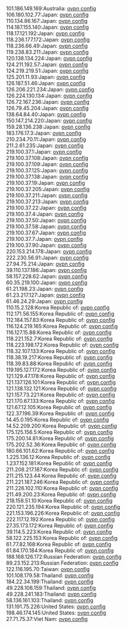 101.186.149.169:Australia: [ovpn config](vpn/101_186_149_169.ovpn)  
106.180.102.77:Japan: [ovpn config](vpn/106_180_102_77.ovpn)  
110.134.86.167:Japan: [ovpn config](vpn/110_134_86_167.ovpn)  
114.187.155.140:Japan: [ovpn config](vpn/114_187_155_140.ovpn)  
118.17.121.192:Japan: [ovpn config](vpn/118_17_121_192.ovpn)  
118.236.177.172:Japan: [ovpn config](vpn/118_236_177_172.ovpn)  
118.236.66.49:Japan: [ovpn config](vpn/118_236_66_49.ovpn)  
119.238.83.211:Japan: [ovpn config](vpn/119_238_83_211.ovpn)  
120.138.134.224:Japan: [ovpn config](vpn/120_138_134_224.ovpn)  
124.211.192.57:Japan: [ovpn config](vpn/124_211_192_57.ovpn)  
124.219.219.51:Japan: [ovpn config](vpn/124_219_219_51.ovpn)  
125.201.11.93:Japan: [ovpn config](vpn/125_201_11_93.ovpn)  
126.187.51.46:Japan: [ovpn config](vpn/126_187_51_46.ovpn)  
126.206.221.234:Japan: [ovpn config](vpn/126_206_221_234.ovpn)  
126.224.130.134:Japan: [ovpn config](vpn/126_224_130_134.ovpn)  
126.72.167.236:Japan: [ovpn config](vpn/126_72_167_236.ovpn)  
126.79.45.204:Japan: [ovpn config](vpn/126_79_45_204.ovpn)  
138.64.84.40:Japan: [ovpn config](vpn/138_64_84_40.ovpn)  
150.147.214.220:Japan: [ovpn config](vpn/150_147_214_220.ovpn)  
159.28.136.238:Japan: [ovpn config](vpn/159_28_136_238.ovpn)  
183.176.17.3:Japan: [ovpn config](vpn/183_176_17_3.ovpn)  
210.234.70.11:Japan: [ovpn config](vpn/210_234_70_11.ovpn)  
211.2.61.235:Japan: [ovpn config](vpn/211_2_61_235.ovpn)  
219.100.37.1:Japan: [ovpn config](vpn/219_100_37_1.ovpn)  
219.100.37.108:Japan: [ovpn config](vpn/219_100_37_108.ovpn)  
219.100.37.109:Japan: [ovpn config](vpn/219_100_37_109.ovpn)  
219.100.37.125:Japan: [ovpn config](vpn/219_100_37_125.ovpn)  
219.100.37.138:Japan: [ovpn config](vpn/219_100_37_138.ovpn)  
219.100.37.19:Japan: [ovpn config](vpn/219_100_37_19.ovpn)  
219.100.37.205:Japan: [ovpn config](vpn/219_100_37_205.ovpn)  
219.100.37.211:Japan: [ovpn config](vpn/219_100_37_211.ovpn)  
219.100.37.213:Japan: [ovpn config](vpn/219_100_37_213.ovpn)  
219.100.37.22:Japan: [ovpn config](vpn/219_100_37_22.ovpn)  
219.100.37.4:Japan: [ovpn config](vpn/219_100_37_4.ovpn)  
219.100.37.50:Japan: [ovpn config](vpn/219_100_37_50.ovpn)  
219.100.37.58:Japan: [ovpn config](vpn/219_100_37_58.ovpn)  
219.100.37.67:Japan: [ovpn config](vpn/219_100_37_67.ovpn)  
219.100.37.7:Japan: [ovpn config](vpn/219_100_37_7.ovpn)  
219.100.37.90:Japan: [ovpn config](vpn/219_100_37_90.ovpn)  
220.153.214.178:Japan: [ovpn config](vpn/220_153_214_178.ovpn)  
222.230.56.91:Japan: [ovpn config](vpn/222_230_56_91.ovpn)  
27.94.75.214:Japan: [ovpn config](vpn/27_94_75_214.ovpn)  
39.110.137.186:Japan: [ovpn config](vpn/39_110_137_186.ovpn)  
58.157.228.62:Japan: [ovpn config](vpn/58_157_228_62.ovpn)  
60.35.219.100:Japan: [ovpn config](vpn/60_35_219_100.ovpn)  
61.21.198.23:Japan: [ovpn config](vpn/61_21_198_23.ovpn)  
61.23.217.127:Japan: [ovpn config](vpn/61_23_217_127.ovpn)  
61.46.24.29:Japan: [ovpn config](vpn/61_46_24_29.ovpn)  
110.15.2.128:Korea Republic of: [ovpn config](vpn/110_15_2_128.ovpn)  
112.171.56.155:Korea Republic of: [ovpn config](vpn/112_171_56_155.ovpn)  
112.184.157.83:Korea Republic of: [ovpn config](vpn/112_184_157_83.ovpn)  
116.124.219.165:Korea Republic of: [ovpn config](vpn/116_124_219_165.ovpn)  
116.127.15.88:Korea Republic of: [ovpn config](vpn/116_127_15_88.ovpn)  
118.221.152.7:Korea Republic of: [ovpn config](vpn/118_221_152_7.ovpn)  
118.223.198.172:Korea Republic of: [ovpn config](vpn/118_223_198_172.ovpn)  
118.32.107.133:Korea Republic of: [ovpn config](vpn/118_32_107_133.ovpn)  
118.38.19.217:Korea Republic of: [ovpn config](vpn/118_38_19_217.ovpn)  
118.39.83.88:Korea Republic of: [ovpn config](vpn/118_39_83_88.ovpn)  
119.195.127.172:Korea Republic of: [ovpn config](vpn/119_195_127_172.ovpn)  
121.129.47.178:Korea Republic of: [ovpn config](vpn/121_129_47_178.ovpn)  
121.137.126.101:Korea Republic of: [ovpn config](vpn/121_137_126_101.ovpn)  
121.138.132.121:Korea Republic of: [ovpn config](vpn/121_138_132_121.ovpn)  
121.157.73.221:Korea Republic of: [ovpn config](vpn/121_157_73_221.ovpn)  
121.170.67.133:Korea Republic of: [ovpn config](vpn/121_170_67_133.ovpn)  
121.67.12.105:Korea Republic of: [ovpn config](vpn/121_67_12_105.ovpn)  
122.37.196.39:Korea Republic of: [ovpn config](vpn/122_37_196_39.ovpn)  
14.45.0.195:Korea Republic of: [ovpn config](vpn/14_45_0_195.ovpn)  
14.52.209.200:Korea Republic of: [ovpn config](vpn/14_52_209_200.ovpn)  
175.125.156.5:Korea Republic of: [ovpn config](vpn/175_125_156_5.ovpn)  
175.200.14.81:Korea Republic of: [ovpn config](vpn/175_200_14_81.ovpn)  
175.202.52.36:Korea Republic of: [ovpn config](vpn/175_202_52_36.ovpn)  
180.66.101.62:Korea Republic of: [ovpn config](vpn/180_66_101_62.ovpn)  
1.225.136.12:Korea Republic of: [ovpn config](vpn/1_225_136_12.ovpn)  
1.237.152.181:Korea Republic of: [ovpn config](vpn/1_237_152_181.ovpn)  
211.208.217.187:Korea Republic of: [ovpn config](vpn/211_208_217_187.ovpn)  
211.215.123.44:Korea Republic of: [ovpn config](vpn/211_215_123_44.ovpn)  
211.221.187.246:Korea Republic of: [ovpn config](vpn/211_221_187_246.ovpn)  
211.226.102.110:Korea Republic of: [ovpn config](vpn/211_226_102_110.ovpn)  
211.49.200.23:Korea Republic of: [ovpn config](vpn/211_49_200_23.ovpn)  
218.158.51.10:Korea Republic of: [ovpn config](vpn/218_158_51_10.ovpn)  
220.121.235.194:Korea Republic of: [ovpn config](vpn/220_121_235_194.ovpn)  
221.153.196.226:Korea Republic of: [ovpn config](vpn/221_153_196_226.ovpn)  
222.117.12.192:Korea Republic of: [ovpn config](vpn/222_117_12_192.ovpn)  
27.35.173.172:Korea Republic of: [ovpn config](vpn/27_35_173_172.ovpn)  
39.114.5.223:Korea Republic of: [ovpn config](vpn/39_114_5_223.ovpn)  
58.122.225.153:Korea Republic of: [ovpn config](vpn/58_122_225_153.ovpn)  
61.77.82.168:Korea Republic of: [ovpn config](vpn/61_77_82_168.ovpn)  
61.84.170.184:Korea Republic of: [ovpn config](vpn/61_84_170_184.ovpn)  
188.168.126.172:Russian Federation: [ovpn config](vpn/188_168_126_172.ovpn)  
89.23.152.213:Russian Federation: [ovpn config](vpn/89_23_152_213.ovpn)  
122.116.195.70:Taiwan: [ovpn config](vpn/122_116_195_70.ovpn)  
101.108.179.58:Thailand: [ovpn config](vpn/101_108_179_58.ovpn)  
184.22.34.199:Thailand: [ovpn config](vpn/184_22_34_199.ovpn)  
49.228.106.159:Thailand: [ovpn config](vpn/49_228_106_159.ovpn)  
49.228.241.183:Thailand: [ovpn config](vpn/49_228_241_183.ovpn)  
58.136.161.103:Thailand: [ovpn config](vpn/58_136_161_103.ovpn)  
131.191.75.226:United States: [ovpn config](vpn/131_191_75_226.ovpn)  
198.46.174.145:United States: [ovpn config](vpn/198_46_174_145.ovpn)  
27.71.75.37:Viet Nam: [ovpn config](vpn/27_71_75_37.ovpn)  
